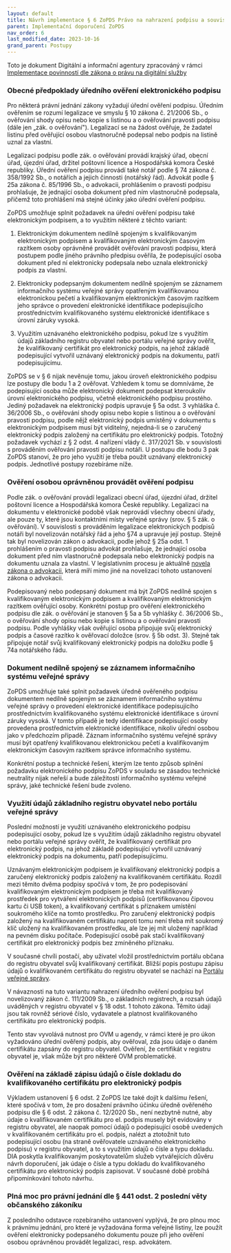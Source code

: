 ```yaml
---
layout: default
title: Návrh implementace § 6 ZoPDS Právo na nahrazení podpisu a souvisejících povinností
parent: Implementační doporučení ZoPDS
nav_order: 6
last_modified_date: 2023-10-16
grand_parent: Postupy
---
```

Toto je dokument Digitální a informační agentury zpracováný v rámci [Implementace povinností dle zákona o právu na digitální služby](https://archi.gov.cz/znalostni_baze:implementace_zopds?s[]=implementace%2A&s[]=z%C3%A1kona%2A&s[]=o%2A&s[]=pr%C3%A1vu%2A&s[]=na%2A&s[]=digit%C3%A1ln%C3%AD%2A)




### Obecné předpoklady úředního ověření elektronického podpisu

Pro některá právní jednání zákony vyžadují úřední ověření podpisu.
Úředním ověřením se rozumí legalizace ve smyslu § 10 zákona č. 21/2006
Sb., o ověřování shody opisu nebo kopie s listinou a o ověřování
pravosti podpisu (dále jen „zák. o ověřování"). Legalizací se na žádost
ověřuje, že žadatel listinu před ověřující osobou vlastnoručně podepsal
nebo podpis na listině uznal za vlastní.

Legalizaci podpisu podle zák. o ověřování provádí krajský úřad, obecní
úřad, újezdní úřad, držitel poštovní licence a Hospodářská komora České
republiky. Úřední ověření podpisu provádí také notář podle § 74 zákona
č. 358/1992 Sb., o notářích a jejich činnosti (notářský řád). Advokát
podle § 25a zákona č. 85/1996 Sb., o advokacii, prohlášením o pravosti
podpisu prohlašuje, že jednající osoba dokument před ním vlastnoručně
podepsala, přičemž toto prohlášení má stejné účinky jako úřední ověření
podpisu.

ZoPDS umožňuje splnit požadavek na úřední ověření podpisu také
elektronickým podpisem, a to využitím některé z těchto variant:

1.  Elektronickým dokumentem nedílně spojeným s kvalifikovaným
    elektronickým podpisem a kvalifikovaným elektronickým časovým
    razítkem osoby oprávněné provádět ověřování pravosti podpisu, která
    postupem podle jiného právního předpisu ověřila, že podepisující
    osoba dokument před ní elektronicky podepsala nebo uznala
    elektronický podpis za vlastní.

2.  Elektronicky podepsaným dokumentem nedílně spojeným se záznamem
    informačního systému veřejné správy opatřeným kvalifikovanou
    elektronickou pečetí a kvalifikovaným elektronickým časovým razítkem
    jeho správce o provedení elektronické identifikace podepisujícího
    prostřednictvím kvalifikovaného systému elektronické identifikace s
    úrovní záruky vysoká.

3.  Využitím uznávaného elektronického podpisu, pokud lze s využitím
    údajů základního registru obyvatel nebo portálu veřejné správy
    ověřit, že kvalifikovaný certifikát pro elektronický podpis, na
    jehož základě podepisující vytvořil uznávaný elektronický podpis na
    dokumentu, patří podepisujícímu.

ZoPDS se v § 6 nijak nevěnuje tomu, jakou úroveň elektronického podpisu
lze postupy dle bodu 1 a 2 ověřovat. Vzhledem k tomu se domníváme, že
podepisující osoba může elektronický dokument podepsat kteroukoliv
úrovní elektronického podpisu, včetně elektronického podpisu prostého.
Jediný požadavek na elektronický podpis upravuje § 5a odst. 3 vyhláška
č. 36/2006 Sb., o ověřování shody opisu nebo kopie s listinou a o
ověřování pravosti podpisu, podle nějž elektronický podpis umístěný v
dokumentu s elektronickým podpisem musí být viditelný, nejedná-li se o
zaručený elektronický podpis založený na certifikátu pro elektronický
podpis. Totožný požadavek vychází z § 2 odst. 4 nařízení vlády č.
317/2021 Sb. v souvislosti s prováděním ověřování pravosti podpisu
notáři. U postupu dle bodu 3 pak ZoPDS stanoví, že pro jeho využití je
třeba použít uznávaný elektronický podpis. Jednotlivé postupy rozebíráme
níže.

### Ověření osobou oprávněnou provádět ověření podpisu

Podle zák. o ověřování provádí legalizaci obecní úřad, újezdní úřad,
držitel poštovní licence a Hospodářská komora České republiky.
Legalizaci na dokumentu v elektronické podobě však neprovádí všechny
obecní úřady, ale pouze ty, které jsou kontaktními místy veřejné správy
(srov. § 5 zák. o ověřování). V souvislosti s prováděním legalizace
elektronických podpisů notáři byl novelizován notářský řád a jeho §74 a
upravuje její postup. Stejně tak byl novelizován zákon o advokacii,
podle jehož § 25a odst. 1 prohlášením o pravosti podpisu advokát
prohlašuje, že jednající osoba dokument před ním vlastnoručně podepsala
nebo elektronický podpis na dokumentu uznala za vlastní. V legislativním
procesu je aktuálně [novela zákona o
advokacii](https://odok.cz/portal/veklep/material/KORNCT9MD56I/), která
míří mimo jiné na novelizaci tohoto ustanovení zákona o advokacii.

Podepisovaný nebo podepsaný dokument má být ZoPDS nedílně spojen s
kvalifikovaným elektronickým podpisem a kvalifikovaným elektronickým
razítkem ověřující osoby. Konkrétní postup pro ověření elektronického
podpisu dle zák. o ověřování je stanoven § 5a a 5b vyhlášky č. 36/2006
Sb., o ověřování shody opisu nebo kopie s listinou a o ověřování
pravosti podpisu. Podle vyhlášky však ověřující osoba připojuje svůj
elektronický podpis a časové razítko k ověřovací doložce (srov. § 5b
odst. 3). Stejně tak připojuje notář svůj kvalifikovaný elektronický
podpis na doložku podle § 74a notářského řádu.

### Dokument nedílně spojený se záznamem informačního systému veřejné správy 

ZoPDS umožňuje také splnit požadavek úředně ověřeného podpisu dokumentem
nedílně spojeným se záznamem informačního systému veřejné správy o
provedení elektronické identifikace podepisujícího prostřednictvím
kvalifikovaného systému elektronické identifikace s úrovní záruky
vysoká. V tomto případě je tedy identifikace podepisující osoby
provedena prostřednictvím elektronické identifikace, nikoliv úřední
osobou jako v předchozím případě. Záznam informačního systému veřejné
správy musí být opatřený kvalifikovanou elektronickou pečetí a
kvalifikovaným elektronickým časovým razítkem správce informačního
systému.

Konkrétní postup a technické řešení, kterým lze tento způsob splnění
požadavku elektronického podpisu ZoPDS v souladu se zásadou technické
neutrality nijak neřeší a bude záležitostí informačního systému veřejné
správy, jaké technické řešení bude zvoleno.

### Využití údajů základního registru obyvatel nebo portálu veřejné správy

Poslední možností je využití uznávaného elektronického podpisu
podepisující osoby, pokud lze s využitím údajů základního registru
obyvatel nebo portálu veřejné správy ověřit, že kvalifikovaný certifikát
pro elektronický podpis, na jehož základě podepisující vytvořil uznávaný
elektronický podpis na dokumentu, patří podepisujícímu.

Uznávaným elektronickým podpisem je kvalifikovaný elektronický podpis a
zaručený elektronický podpis založený na kvalifikovaném certifikátu.
Rozdíl mezi těmito dvěma podpisy spočívá v tom, že pro podepisování
kvalifikovaným elektronickým podpisem je třeba mít kvalifikovaný
prostředek pro vytváření elektronických podpisů (certifikovanou čipovou
kartu či USB token), a kvalifikovaný certifikát s příznakem umístění
soukromého klíče na tomto prostředku. Pro zaručený elektronický podpis
založený na kvalifikovaném certifikátu naproti tomu není třeba mít
soukromý klíč uložený na kvalifikovaném prostředku, ale lze jej mít
uložený například na pevném disku počítače. Podepisující osobě pak stačí
kvalifikovaný certifikát pro elektronický podpis bez zmíněného příznaku.

V současné chvíli postačí, aby uživatel vložil prostřednictvím portálu
občana do registru obyvatel svůj kvalifikovaný certifikát. Bližší popis
postupu zápisu údajů o kvalifikovaném certifikátu do registru obyvatel
se nachází na [Portálu veřejné
správy](https://portal.gov.cz/rozcestniky/zapis-kvalifikovaneho-certifikatu-do-registru-obyvatel-RZC-113).

V návaznosti na tuto variantu nahrazení úředního ověření podpisu byl
novelizovaný zákon č. 111/2009 Sb., o základních registrech, a rozsah
údajů uváděných v registru obyvatel v § 18 odst. 1 tohoto zákona. Těmito
údaji jsou tak rovněž sériové číslo, vydavatele a platnost
kvalifikovaného certifikátu pro elektronický podpis.

Tento stav vyvolává nutnost pro OVM u agendy, v rámci které je pro úkon
vyžadováno úřední ověřený podpis, aby ověřoval, zda jsou údaje o daném
certifikátu zapsány do registru obyvatel. Ověření, že certifikát v
registru obyvatel je, však může být pro některé OVM problematické.

### Ověření na základě zápisu údajů o čísle dokladu do kvalifikovaného certifikátu pro elektronický podpis

Výkladem ustanovení § 6 odst. 2 ZoPDS lze také dojít k dalšímu řešení,
které spočívá v tom, že pro dosažení právního účinku úředně ověřeného
podpisu dle § 6 odst. 2 zákona č. 12/2020 Sb., není nezbytně nutné, aby
údaje o kvalifikovaném certifikátu pro el. podpis musely být evidovány v
registru obyvatel, ale naopak pomocí údajů o podepisující osobě
uvedených v kvalifikovaném certifikátu pro el. podpis, nalézt a
ztotožnit tuto podepisující osobu (na straně ověřovatele uznávaného
elektronického podpisu) v registru obyvatel, a to s využitím údajů o
čísle a typu dokladu. DIA poskytla kvalifikovaným poskytovatelům služeb
vytvářejících důvěru návrh doporučení, jak údaje o čísle a typu dokladu
do kvalifikovaného certifikátu pro elektronický podpis zapisovat.
V současné době probíhá připomínkování tohoto návrhu.

### Plná moc pro právní jednání dle § 441 odst. 2 poslední věty občanského zákoníku

Z posledního odstavce rozebíraného ustanovení vyplývá, že pro plnou moc
k právnímu jednání, pro které je vyžadována forma veřejné listiny, lze
použít ověření elektronicky podepsaného dokumentu pouze při jeho ověření
osobou oprávněnou provádět legalizaci, resp. advokátem.

